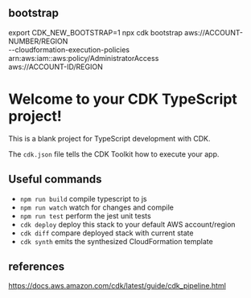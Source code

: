 ## bootstrap

export CDK_NEW_BOOTSTRAP=1
npx cdk bootstrap aws://ACCOUNT-NUMBER/REGION \
 --cloudformation-execution-policies arn:aws:iam::aws:policy/AdministratorAccess \
 aws://ACCOUNT-ID/REGION

# Welcome to your CDK TypeScript project!

This is a blank project for TypeScript development with CDK.

The `cdk.json` file tells the CDK Toolkit how to execute your app.

## Useful commands

- `npm run build` compile typescript to js
- `npm run watch` watch for changes and compile
- `npm run test` perform the jest unit tests
- `cdk deploy` deploy this stack to your default AWS account/region
- `cdk diff` compare deployed stack with current state
- `cdk synth` emits the synthesized CloudFormation template

## references

https://docs.aws.amazon.com/cdk/latest/guide/cdk_pipeline.html
